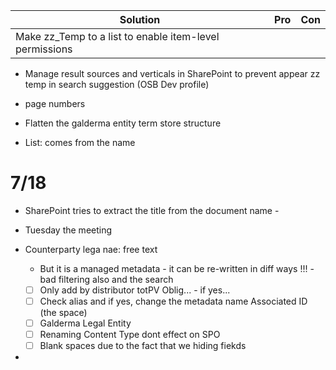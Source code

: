 | Solution                                                | Pro | Con |
| ------------------------------------------------------- | --- | --- |
| Make zz_Temp to a list to enable item-level permissions |     |     |

- Manage result sources and verticals in SharePoint to prevent appear zz temp in search suggestion (OSB Dev profile)
- page numbers

- Flatten the galderma entity term store structure

- List: comes from the name 

# 7/18
- SharePoint tries to extract the title from the document name - 

- Tuesday the meeting
- Counterparty lega nae: free text
	- But it is a managed metadata - it can be re-written in diff ways !!! - bad filtering also and the search
	- [ ] Only add by distributor totPV Oblig... - if yes...
	- [ ] Check alias and if yes, change the metadata name Associated ID (the space)
	- [ ] Galderma Legal Entity
	- [ ] Renaming Content Type dont effect on SPO
	- [ ] Blank spaces due to the fact that we hiding fiekds
- 
